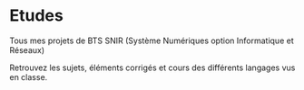 # Etudes
Tous mes projets de BTS SNIR (Système Numériques option Informatique et Réseaux)

Retrouvez les sujets, éléments corrigés et cours des différents langages vus en classe.
